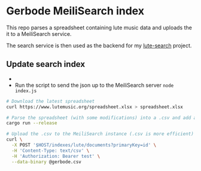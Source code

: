 # Gerbode MeiliSearch index

This repo parses a spreadsheet containing lute music data and uploads the it to a MeiliSearch service.

The search service is then used as the backend for my [lute-search](https://keliris.dev/lute-search) project.

## Update search index

-
- Run the script to send the json up to the MeiliSearch server `node index.js`

```sh
# Download the latest spreadsheet
curl https://www.lutemusic.org/spreadsheet.xlsx > spreadsheet.xlsx

# Parse the spreadsheet (with some modifications) into a .csv and add an ID based on the index
cargo run --release

# Upload the .csv to the MeiliSearch instance (.csv is more efficient)
curl \
  -X POST '$HOST/indexes/lute/documents?primaryKey=id' \
  -H 'Content-Type: text/csv' \
  -H 'Authorization: Bearer test' \
  --data-binary @gerbode.csv
```
